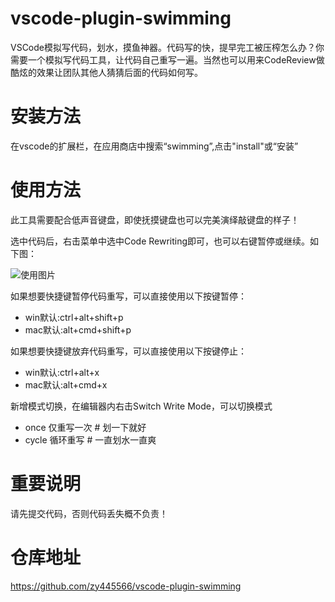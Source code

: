 # vscode-plugin-swimming
VSCode模拟写代码，划水，摸鱼神器。代码写的快，提早完工被压榨怎么办？你需要一个模拟写代码工具，让代码自己重写一遍。当然也可以用来CodeReview做酷炫的效果让团队其他人猜猜后面的代码如何写。

# 安装方法
在vscode的扩展栏，在应用商店中搜索“swimming”,点击"install"或“安装”

# 使用方法
此工具需要配合低声音键盘，即使抚摸键盘也可以完美演绎敲键盘的样子！

选中代码后，右击菜单中选中Code Rewriting即可，也可以右键暂停或继续。如下图：

![使用图片](https://raw.githubusercontent.com/zy445566/vscode-plugin-swimming/master/cr.png)

如果想要快捷键暂停代码重写，可以直接使用以下按键暂停：
* win默认:ctrl+alt+shift+p
* mac默认:alt+cmd+shift+p

如果想要快捷键放弃代码重写，可以直接使用以下按键停止：
* win默认:ctrl+alt+x
* mac默认:alt+cmd+x

新增模式切换，在编辑器内右击Switch Write Mode，可以切换模式
* once 仅重写一次 # 划一下就好
* cycle 循环重写 # 一直划水一直爽

# 重要说明
请先提交代码，否则代码丢失概不负责！

# 仓库地址
https://github.com/zy445566/vscode-plugin-swimming

